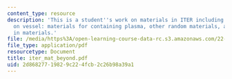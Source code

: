 ```yaml
---
content_type: resource
description: 'This is a student''s work on materials in ITER including the topics
  on vessel: materials for containing plasma, other random materials, and progress
  in materials.'
file: /media/https%3A/open-learning-course-data-rc.s3.amazonaws.com/22-012-seminar-fusion-and-plasma-physics-spring-2006/2d86827719829c224fcb2c26b98a39a1_iter_mat_beyond.pdf
file_type: application/pdf
resourcetype: Document
title: iter_mat_beyond.pdf
uid: 2d868277-1982-9c22-4fcb-2c26b98a39a1
---
```

